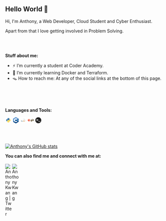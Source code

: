 
## Hello World 👋


Hi, I'm Anthony, a Web Developer, Cloud Student and Cyber Enthusiast. 

Apart from that I love getting involved in Problem Solving.

<br/>
<br/>

**Stuff about me:**

- ⚡️ I’m currently a student at Coder Academy.
- 🗿 I’m currently learning Docker and Terraform.
- 🪤 How to reach me: At any of the social links at the bottom of this page.

<br />
<br />
<br />

**Languages and Tools:**


<code><img height="20" src="https://raw.githubusercontent.com/github/explore/80688e429a7d4ef2fca1e82350fe8e3517d3494d/topics/python/python.png"></code>
<code><img height="20" src="https://raw.githubusercontent.com/github/explore/80688e429a7d4ef2fca1e82350fe8e3517d3494d/topics/cpp/cpp.png"></code>
<code><img height="20" src="https://raw.githubusercontent.com/github/explore/80688e429a7d4ef2fca1e82350fe8e3517d3494d/topics/mysql/mysql.png"></code>
<code><img height="20" src="https://raw.githubusercontent.com/github/explore/80688e429a7d4ef2fca1e82350fe8e3517d3494d/topics/git/git.png"></code>
<code><img height="20" src="https://raw.githubusercontent.com/github/explore/80688e429a7d4ef2fca1e82350fe8e3517d3494d/topics/terminal/terminal.png"></code>

<br />
<br />

[![Anthony's GitHub stats](https://github-readme-stats.vercel.app/api?username=jodiefostersarmy)](https://github.com/jodiefostersarmy/github-readme-stats)


**You can also find me and connect with me at:**
<br />
<br />
<a href="https://twitter.com/anthonykwang">
<img align="left" alt="Anthony Kwang | Twitter" width="22px" src="https://cdn.jsdelivr.net/npm/simple-icons@v3/icons/twitter.svg" />
</a>
<a href="https://www.linkedin.com/in/anthony-k-a723191aa/">
<img align="left" alt="Anthony Kwang" width="22px" src="https://cdn.jsdelivr.net/npm/simple-icons@v3/icons/linkedin.svg" />
</a>

